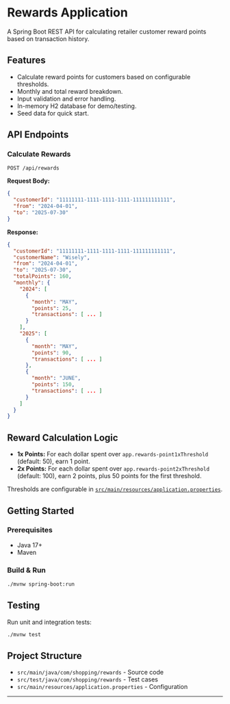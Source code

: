 # Rewards Application

A Spring Boot REST API for calculating retailer customer reward points based on transaction history.

## Features

- Calculate reward points for customers based on configurable thresholds.
- Monthly and total reward breakdown.
- Input validation and error handling.
- In-memory H2 database for demo/testing.
- Seed data for quick start.

## API Endpoints

### Calculate Rewards

`POST /api/rewards`

**Request Body:**
```json
{
  "customerId": "11111111-1111-1111-1111-111111111111",
  "from": "2024-04-01",
  "to": "2025-07-30"
}
```

**Response:**
```json
{
  "customerId": "11111111-1111-1111-1111-111111111111",
  "customerName": "Wisely",
  "from": "2024-04-01",
  "to": "2025-07-30",
  "totalPoints": 160,
  "monthly": {
    "2024": [
      {
        "month": "MAY",
        "points": 25,
        "transactions": [ ... ]
      }
    ],
    "2025": [
      {
        "month": "MAY",
        "points": 90,
        "transactions": [ ... ]
      },
      {
        "month": "JUNE",
        "points": 150,
        "transactions": [ ... ]
      }
    ]
  }
}
```

## Reward Calculation Logic

- **1x Points:** For each dollar spent over `app.rewards-point1xThreshold` (default: 50), earn 1 point.
- **2x Points:** For each dollar spent over `app.rewards-point2xThreshold` (default: 100), earn 2 points, plus 50 points for the first threshold.

Thresholds are configurable in [`src/main/resources/application.properties`](src/main/resources/application.properties).

## Getting Started

### Prerequisites

- Java 17+
- Maven

### Build & Run

```sh
./mvnw spring-boot:run
```
 
## Testing

Run unit and integration tests:

```sh
./mvnw test
```

## Project Structure

- `src/main/java/com/shopping/rewards` - Source code
- `src/test/java/com/shopping/rewards` - Test cases
- `src/main/resources/application.properties` - Configuration
 
---